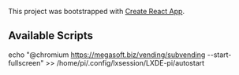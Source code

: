 This project was bootstrapped with [Create React App](https://github.com/facebook/create-react-app).

## Available Scripts

echo "@chromium https://megasoft.biz/vending/subvending --start-fullscreen" >> /home/pi/.config/lxsession/LXDE-pi/autostart
